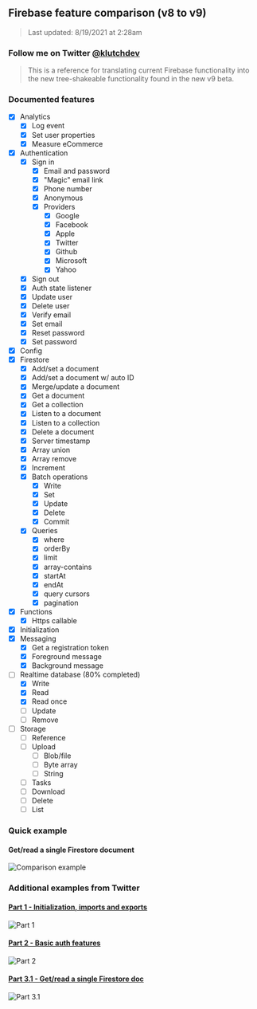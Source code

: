 ## Firebase feature comparison (v8 to v9)

> Last updated: 8/19/2021 at 2:28am

### Follow me on Twitter [@klutchdev](https://twitter.com/klutchdev)

> This is a reference for translating current Firebase functionality into the new tree-shakeable functionality found in the new v9 beta.

### Documented features

- [x] Analytics
  - [x] Log event
  - [x] Set user properties
  - [x] Measure eCommerce
- [x] Authentication
  - [x] Sign in
    - [x] Email and password
    - [x] "Magic" email link
    - [x] Phone number
    - [x] Anonymous
    - [x] Providers
      - [x] Google
      - [x] Facebook
      - [x] Apple
      - [x] Twitter
      - [x] Github
      - [x] Microsoft
      - [x] Yahoo
  - [x] Sign out
  - [x] Auth state listener
  - [x] Update user
  - [x] Delete user
  - [x] Verify email
  - [x] Set email
  - [x] Reset password
  - [x] Set password
- [x] Config
- [x] Firestore
  - [x] Add/set a document
  - [x] Add/set a document w/ auto ID
  - [x] Merge/update a document
  - [x] Get a document
  - [x] Get a collection
  - [x] Listen to a document
  - [x] Listen to a collection
  - [x] Delete a document
  - [x] Server timestamp
  - [x] Array union
  - [x] Array remove
  - [x] Increment
  - [x] Batch operations
    - [x] Write
    - [x] Set
    - [x] Update
    - [x] Delete
    - [x] Commit
  - [x] Queries
    - [x] where
    - [x] orderBy
    - [x] limit
    - [x] array-contains
    - [x] startAt
    - [x] endAt
    - [x] query cursors
    - [x] pagination
- [x] Functions
  - [x] Https callable
- [x] Initialization
- [x] Messaging
  - [x] Get a registration token
  - [x] Foreground message
  - [x] Background message
- [ ] Realtime database (80% completed)
  - [x] Write
  - [x] Read
  - [x] Read once
  - [ ] Update
  - [ ] Remove
- [ ] Storage
  - [ ] Reference
  - [ ] Upload
    - [ ] Blob/file
    - [ ] Byte array
    - [ ] String
  - [ ] Tasks
  - [ ] Download
  - [ ] Delete
  - [ ] List

### Quick example

#### Get/read a single Firestore document

![Comparison example](comparison-example.png)

### Additional examples from Twitter

#### [Part 1 - Initialization, imports and exports](https://twitter.com/KlutchDev/status/1423835443628584960)

![Part 1](screenshot-part1.png)

#### [Part 2 - Basic auth features](https://twitter.com/KlutchDev/status/1423957300772065287)

![Part 2](screenshot-part2.png)

#### [Part 3.1 - Get/read a single Firestore doc](twitter.com/KlutchDev/status/1427435257993834503)

![Part 3.1](screenshot-part3-1.png)

